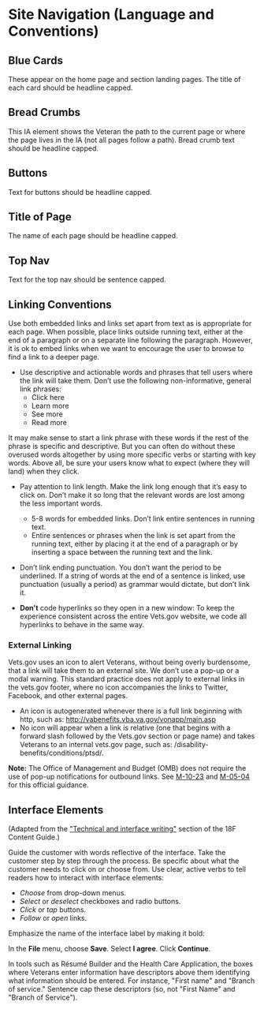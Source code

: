 # Site Navigation (Language and Conventions)

## Blue Cards
These appear on the home page and section landing pages. The title of each card should be headline capped.

## Bread Crumbs
This IA element shows the Veteran the path to the current page or where the page lives in the IA (not all pages follow a path). Bread crumb text should be headline capped.

## Buttons
Text for buttons should be headline capped.

## Title of Page
The name of each page should be headline capped.

## Top Nav
Text for the top nav should be sentence capped.

## Linking Conventions
Use both embedded links and links set apart from text as is appropriate for each page. When possible, place links outside running text, either at the end of a paragraph or on a separate line following the paragraph. However, it is ok to embed links when we want to encourage the user to browse to find a link to a deeper page.

- Use descriptive and actionable words and phrases that tell users where the link will take them. Don’t use the following non-informative, general link phrases: 
  - Click here
  - Learn more
  - See more
  - Read more 

It may make sense to start a link phrase with these words if the rest of the phrase is specific and descriptive. But you can often do without these overused words altogether by using more specific verbs or starting with key words. Above all, be sure your users know what to expect (where they will land) when they click.

- Pay attention to link length. Make the link long enough that it’s easy to click on. Don’t make it so long that the relevant words are lost among the less important words.
  - 5-8 words for embedded links. Don’t link entire sentences in running text.
  - Entire sentences or phrases when the link is set apart from the running text, either by placing it at the end of a paragraph or by inserting a space between the running text and the link.
  
- Don’t link ending punctuation. You don’t want the period to be underlined. If a string of words at the end of a sentence is linked, use punctuation (usually a period) as grammar would dictate, but don’t link it.

- **Don't** code hyperlinks so they open in a new window: To keep the experience consistent across the entire Vets.gov website, we code all hyperlinks to behave in the same way.

### External Linking 

Vets.gov uses an icon to alert Veterans, without being overly burdensome, that a link will take them to an external site. We don’t use a pop-up or a modal warning. This standard practice does not apply to external links in the vets.gov footer, where no icon accompanies the links to Twitter, Facebook, and other external pages.
- An icon is autogenerated whenever there is a full link beginning with http, such as: http://vabenefits.vba.va.gov/vonapp/main.asp
- No icon will appear when a link is relative (one that begins with a forward slash followed by the Vets.gov section or page name) and takes Veterans to an internal vets.gov page, such as:
/disability-benefits/conditions/ptsd/.

**Note:** The Office of Management and Budget (OMB) does not require the use of pop-up notifications for outbound links. See [M-10-23](https://www.whitehouse.gov/sites/default/files/omb/assets/memoranda_2010/m10-23.pdf) and [M-05-04](https://www.whitehouse.gov/sites/default/files/omb/memoranda/fy2005/m05-04.pdf) for this official guidance.

## Interface Elements 
(Adapted from the ["Technical and interface writing"](https://pages.18f.gov/content-guide/technical-and-interface-writing/) section of the 18F Content Guide.)

Guide the customer with words reflective of the interface. Take the customer step by step through the process. Be specific about what the customer needs to click on or choose from. Use clear, active verbs to tell readers how to interact with interface elements:

- *Choose* from drop-down menus.
- *Select* or *deselect* checkboxes and radio buttons.
- *Click* or *tap* buttons.
- *Follow* or *open* links.

Emphasize the name of the interface label by making it bold:

In the **File** menu, choose **Save**.
Select **I agree**.
Click **Continue**.

In tools such as Résumé Builder and the Health Care Application, the boxes where Veterans enter information have descriptors above them identifying what information should be entered. For instance, "First name" and "Branch of service." Sentence cap these descriptors (so, not "First Name" and "Branch of Service").
